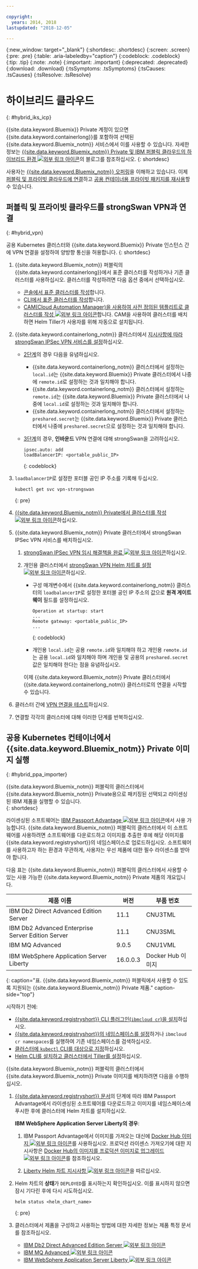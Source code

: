 ```yaml
---

copyright:
  years: 2014, 2018
lastupdated: "2018-12-05"

---
```


{:new_window: target="_blank"}
{:shortdesc: .shortdesc}
{:screen: .screen}
{:pre: .pre}
{:table: .aria-labeledby="caption"}
{:codeblock: .codeblock}
{:tip: .tip}
{:note: .note}
{:important: .important}
{:deprecated: .deprecated}
{:download: .download}
{:tsSymptoms: .tsSymptoms}
{:tsCauses: .tsCauses}
{:tsResolve: .tsResolve}


# 하이브리드 클라우드
{: #hybrid_iks_icp}

{{site.data.keyword.Bluemix}} Private 계정이 있으면 {{site.data.keyword.containerlong}}를 포함하여 선택된 {{site.data.keyword.Bluemix_notm}} 서비스에서 이를 사용할 수 있습니다. 자세한 정보는 [{{site.data.keyword.Bluemix_notm}} Private 및 IBM 퍼블릭 클라우드의 하이브리드 환경 ![외부 링크 아이콘](../icons/launch-glyph.svg "외부 링크 아이콘")](http://ibm.biz/hybridJune2018)의 블로그를 참조하십시오.
{: shortdesc}

사용자는 [{{site.data.keyword.Bluemix_notm}} 오퍼링](cs_why.html#differentiation)을 이해하고 있습니다. 이제 [퍼블릭 및 프라이빗 클라우드에 연결](#hybrid_vpn)하고 [공용 컨테이너용 프라이빗 패키지를 재사용](#hybrid_ppa_importer)할 수 있습니다.

## 퍼블릭 및 프라이빗 클라우드를 strongSwan VPN과 연결
{: #hybrid_vpn}

공용 Kubernetes 클러스터와 {{site.data.keyword.Bluemix}} Private 인스턴스 간에 VPN 연결을 설정하여 양방향 통신을 허용합니다.
{: shortdesc}

1.  {{site.data.keyword.Bluemix_notm}} 퍼블릭의 {{site.data.keyword.containerlong}}에서 표준 클러스터를 작성하거나 기존 클러스터를 사용하십시오. 클러스터를 작성하려면 다음 옵션 중에서 선택하십시오. 
    - [콘솔에서 표준 클러스터를 작성](cs_clusters.html#clusters_ui)합니다. 
    - [CLI에서 표준 클러스터를 작성](cs_clusters.html#clusters_cli)합니다. 
    - [CAM(Cloud Automation Manager)을 사용하여 사전 정의된 템플리트로 클러스터를 작성 ![외부 링크 아이콘](../icons/launch-glyph.svg "외부 링크 아이콘")](https://www.ibm.com/support/knowledgecenter/SS2L37_2.1.0.3/cam_deploy_IKS.html)합니다. CAM을 사용하여 클러스터를 배치하면 Helm Tiller가 사용자를 위해 자동으로 설치됩니다.

2.  {{site.data.keyword.containerlong_notm}} 클러스터에서 [지시사항에 따라 strongSwan IPSec VPN 서비스를 설정](cs_vpn.html#vpn_configure)하십시오. 

    *  [2단계](cs_vpn.html#strongswan_2)의 경우 다음을 유념하십시오.

       * {{site.data.keyword.containerlong_notm}} 클러스터에서 설정하는 `local.id`는 {{site.data.keyword.Bluemix}} Private 클러스터에서 나중에 `remote.id`로 설정하는 것과 일치해야 합니다. 
       * {{site.data.keyword.containerlong_notm}} 클러스터에서 설정하는 `remote.id`는 {{site.data.keyword.Bluemix}} Private 클러스터에서 나중에 `local.id`로 설정하는 것과 일치해야 합니다.
       * {{site.data.keyword.containerlong_notm}} 클러스터에서 설정하는 `preshared.secret`는 {{site.data.keyword.Bluemix}} Private 클러스터에서 나중에 `preshared.secret`으로 설정하는 것과 일치해야 합니다.

    *  [3단계](cs_vpn.html#strongswan_3)의 경우, **인바운드** VPN 연결에 대해 strongSwan을 고려하십시오.

       ```
       ipsec.auto: add
       loadBalancerIP: <portable_public_IP>
       ```
       {: codeblock}

3.  `loadbalancerIP`로 설정한 포터블 공인 IP 주소를 기록해 두십시오.

    ```
    kubectl get svc vpn-strongswan
    ```
    {: pre}

4.  [{{site.data.keyword.Bluemix_notm}} Private에서 클러스터를 작성 ![외부 링크 아이콘](../icons/launch-glyph.svg "외부 링크 아이콘")](https://www.ibm.com/support/knowledgecenter/SSBS6K_2.1.0.3/installing/installing.html)하십시오.

5.  {{site.data.keyword.Bluemix_notm}} Private 클러스터에서 strongSwan IPSec VPN 서비스를 배치하십시오.

    1.  [strongSwan IPSec VPN 임시 해결책을 완료 ![외부 링크 아이콘](../icons/launch-glyph.svg "외부 링크 아이콘")](https://www.ibm.com/support/knowledgecenter/SS2L37_2.1.0.3/cam_strongswan.html)하십시오. 

    2.  개인용 클러스터에서 [strongSwan VPN Helm 차트를 설정 ![외부 링크 아이콘](../icons/launch-glyph.svg "외부 링크 아이콘")](https://www.ibm.com/support/knowledgecenter/SSBS6K_2.1.0.3/app_center/create_release.html)하십시오. 
    
        *  구성 매개변수에서 {{site.data.keyword.containerlong_notm}} 클러스터의 `loadbalancerIP`로 설정한 포터블 공인 IP 주소의 값으로 **원격 게이트웨이** 필드를 설정하십시오.
    
           ```
           Operation at startup: start
           ...
           Remote gateway: <portable_public_IP>
           ...
           ```
           {: codeblock}
    
        *  개인용 `local.id`는 공용 `remote.id`와 일치해야 하고 개인용 `remote.id`는 공용 `local.id`와 일치해야 하며 개인용 및 공용의 `preshared.secret` 값은 일치해야 한다는 점을 유념하십시오.
        
        이제 {{site.data.keyword.Bluemix_notm}} Private 클러스터에서 {{site.data.keyword.containerlong_notm}} 클러스터로의 연결을 시작할 수 있습니다.

7.  클러스터 간에 [VPN 연결을 테스트](cs_vpn.html#vpn_test)하십시오.

8.  연결할 각각의 클러스터에 대해 이러한 단계를 반복하십시오. 


## 공용 Kubernetes 컨테이너에서 {{site.data.keyword.Bluemix_notm}} Private 이미지 실행
{: #hybrid_ppa_importer}

{{site.data.keyword.Bluemix_notm}} 퍼블릭의 클러스터에서 {{site.data.keyword.Bluemix_notm}} Private용으로 패키징된 선택되고 라이센싱된 IBM 제품을 실행할 수 있습니다.  
{: shortdesc}

라이센싱된 소프트웨어는 [IBM Passport Advantage ![외부 링크 아이콘](../icons/launch-glyph.svg "외부 링크 아이콘")](https://www-01.ibm.com/software/passportadvantage/index.html)에서 사용 가능합니다. {{site.data.keyword.Bluemix_notm}} 퍼블릭의 클러스터에서 이 소프트웨어를 사용하려면 소프트웨어를 다운로드하고 이미지를 추출한 후에 해당 이미지를 {{site.data.keyword.registryshort}}의 네임스페이스로 업로드하십시오. 소프트웨어를 사용하고자 하는 환경과 무관하게, 사용자는 우선 제품에 대한 필수 라이센스를 받아야 합니다. 

다음 표는 {{site.data.keyword.Bluemix_notm}} 퍼블릭의 클러스터에서 사용할 수 있는 사용 가능한 {{site.data.keyword.Bluemix_notm}} Private 제품의 개요입니다.

|제품 이름 |버전 |부품 번호 |
| --- | --- | --- |
| IBM Db2 Direct Advanced Edition Server | 11.1 | CNU3TML |
| IBM Db2 Advanced Enterprise Server Edition Server | 11.1 | CNU3SML |
| IBM MQ Advanced | 9.0.5 | CNU1VML |
| IBM WebSphere Application Server Liberty | 16.0.0.3 | Docker Hub 이미지 |
{: caption="표. {{site.data.keyword.Bluemix_notm}} 퍼블릭에서 사용할 수 있도록 지원되는 {{site.data.keyword.Bluemix_notm}} Private 제품." caption-side="top"}

시작하기 전에: 
- [{{site.data.keyword.registryshort}} CLI 플러그인(`ibmcloud cr`)을 설치](/docs/services/Registry/registry_setup_cli_namespace.html#registry_cli_install)하십시오. 
- [{{site.data.keyword.registryshort}}의 네임스페이스를 설정](/docs/services/Registry/registry_setup_cli_namespace.html#registry_namespace_add)하거나 `ibmcloud cr namespaces`를 실행하여 기존 네임스페이스를 검색하십시오. 
- [클러스터에 `kubectl` CLI를 대상으로 지정](/docs/containers/cs_cli_install.html#cs_cli_configure)하십시오. 
- [Helm CLI를 설치하고 클러스터에서 Tiller를 설정](/docs/containers/cs_integrations.html#helm)하십시오. 

{{site.data.keyword.Bluemix_notm}} 퍼블릭의 클러스터에서 {{site.data.keyword.Bluemix_notm}} Private 이미지를 배치하려면 다음을 수행하십시오.

1.  [{{site.data.keyword.registryshort}} 문서](/docs/services/Registry/ts_index.html#ts_ppa)의 단계에 따라 IBM Passport Advantage에서 라이센싱된 소프트웨어를 다운로드하고 이미지를 네임스페이스에 푸시한 후에 클러스터에 Helm 차트를 설치하십시오. 

    **IBM WebSphere Application Server Liberty의 경우**:
    
    1.  IBM Passport Advantage에서 이미지를 가져오는 대신에 [Docker Hub 이미지 ![외부 링크 아이콘](../icons/launch-glyph.svg "외부 링크 아이콘")](https://hub.docker.com/_/websphere-liberty/)를 사용하십시오. 프로덕션 라이센스 가져오기에 대한 지시사항은 [Docker Hub의 이미지를 프로덕션 이미지로 업그레이드 ![외부 링크 아이콘](../icons/launch-glyph.svg "외부 링크 아이콘")](https://github.com/WASdev/ci.docker/tree/master/ga/production-upgrade)를 참조하십시오.
    
    2.  [Liberty Helm 차트 지시사항 ![외부 링크 아이콘](../icons/launch-glyph.svg "외부 링크 아이콘")](https://www.ibm.com/support/knowledgecenter/en/SSEQTP_liberty/com.ibm.websphere.wlp.doc/ae/rwlp_icp_helm.html)을 따르십시오. 

2.  Helm 차트의 **상태**가 `DEPLOYED`를 표시하는지 확인하십시오. 이를 표시하지 않으면 잠시 기다린 후에 다시 시도하십시오.
    ```
    helm status <helm_chart_name>
    ```
    {: pre}
   
3.  클러스터에서 제품을 구성하고 사용하는 방법에 대한 자세한 정보는 제품 특정 문서를 참조하십시오. 

    - [IBM Db2 Direct Advanced Edition Server ![외부 링크 아이콘](../icons/launch-glyph.svg "외부 링크 아이콘")](https://www.ibm.com/support/knowledgecenter/en/SSEPGG_11.1.0/com.ibm.db2.luw.licensing.doc/doc/c0070181.html) 
    - [IBM MQ Advanced ![외부 링크 아이콘](../icons/launch-glyph.svg "외부 링크 아이콘")](https://www.ibm.com/support/knowledgecenter/en/SSFKSJ_9.0.0/com.ibm.mq.helphome.v90.doc/WelcomePagev9r0.html)
    - [IBM WebSphere Application Server Liberty ![외부 링크 아이콘](../icons/launch-glyph.svg "외부 링크 아이콘")](https://www.ibm.com/support/knowledgecenter/en/SSEQTP_liberty/as_ditamaps/was900_welcome_liberty.html)
